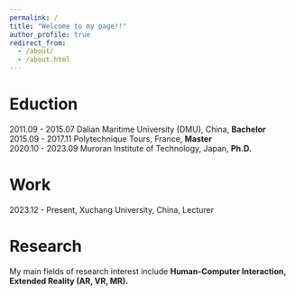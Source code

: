 ```yaml
---
permalink: /
title: "Welcome to my page!!"
author_profile: true
redirect_from: 
  - /about/
  - /about.html
---
```


# Eduction <br />
2011.09 - 2015.07 Dalian Maritime University (DMU), China, **Bachelor** <br />
2015.09 - 2017.11 Polytechnique Tours, France,             **Master**    <br />
2020.10 - 2023.09 Muroran Institute of Technology, Japan,  **Ph.D.**    <br />

# Work <br />
2023.12 - Present, Xuchang University, China, Lecturer <br />

# Research <br />
My main fields of research interest include **Human-Computer Interaction, Extended Reality (AR, VR, MR).**  <br />
